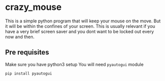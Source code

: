 # crazy_mouse
This is a simple python program that will keep your mouse on the move. But it will be within the confines of your screen.
This is usually relevant if you have a very brief screen saver and you dont want to be locked out every now and then.


## Pre requisites
Make sure you have python3 setup
You will need `pyautogui` module

```sh
pip install pyautogui
```
